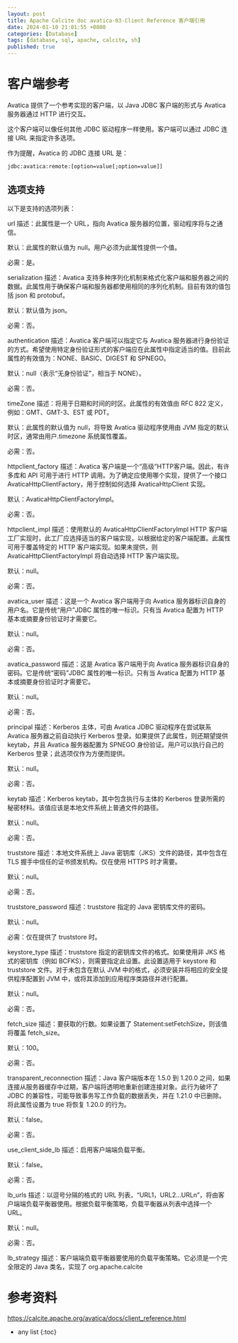 ```yaml
---
layout: post
title: Apache Calcite doc avatica-03-Client Reference 客户端引用 
date: 2024-01-10 21:01:55 +0800
categories: [Database]
tags: [database, sql, apache, calcite, sh]
published: true
---
```


# 客户端参考

Avatica 提供了一个参考实现的客户端，以 Java JDBC 客户端的形式与 Avatica 服务器通过 HTTP 进行交互。

这个客户端可以像任何其他 JDBC 驱动程序一样使用。客户端可以通过 JDBC 连接 URL 来指定许多选项。

作为提醒，Avatica 的 JDBC 连接 URL 是：

```
jdbc:avatica:remote:[option=value[;option=value]]
```

## 选项支持

以下是支持的选项列表：

url
描述：此属性是一个 URL，指向 Avatica 服务器的位置，驱动程序将与之通信。

默认：此属性的默认值为 null。用户必须为此属性提供一个值。

必需：是。

serialization
描述：Avatica 支持多种序列化机制来格式化客户端和服务器之间的数据。此属性用于确保客户端和服务器都使用相同的序列化机制。目前有效的值包括 json 和 protobuf。

默认：默认值为 json。

必需：否。

authentication
描述：Avatica 客户端可以指定它与 Avatica 服务器进行身份验证的方式。希望使用特定身份验证形式的客户端应在此属性中指定适当的值。目前此属性的有效值为：NONE、BASIC、DIGEST 和 SPNEGO。

默认：null（表示“无身份验证”，相当于 NONE）。

必需：否。

timeZone
描述：将用于日期和时间的时区。此属性的有效值由 RFC 822 定义，例如：GMT、GMT-3、EST 或 PDT。

默认：此属性的默认值为 null，将导致 Avatica 驱动程序使用由 JVM 指定的默认时区，通常由用户.timezone 系统属性覆盖。

必需：否。

httpclient_factory
描述：Avatica 客户端是一个“高级”HTTP客户端。因此，有许多库和 API 可用于进行 HTTP 调用。为了确定应使用哪个实现，提供了一个接口 AvaticaHttpClientFactory，用于控制如何选择 AvaticaHttpClient 实现。

默认：AvaticaHttpClientFactoryImpl。

必需：否。

httpclient_impl
描述：使用默认的 AvaticaHttpClientFactoryImpl HTTP 客户端工厂实现时，此工厂应选择适当的客户端实现，以根据给定的客户端配置。此属性可用于覆盖特定的 HTTP 客户端实现。如果未提供，则 AvaticaHttpClientFactoryImpl 将自动选择 HTTP 客户端实现。

默认：null。

必需：否。

avatica_user
描述：这是一个 Avatica 客户端用于向 Avatica 服务器标识自身的用户名。它是传统“用户”JDBC 属性的唯一标识。只有当 Avatica 配置为 HTTP 基本或摘要身份验证时才需要它。

默认：null。

必需：否。

avatica_password
描述：这是 Avatica 客户端用于向 Avatica 服务器标识自身的密码。它是传统“密码”JDBC 属性的唯一标识。只有当 Avatica 配置为 HTTP 基本或摘要身份验证时才需要它。

默认：null。

必需：否。

principal
描述：Kerberos 主体，可由 Avatica JDBC 驱动程序在尝试联系 Avatica 服务器之前自动执行 Kerberos 登录。如果提供了此属性，则还期望提供 keytab，并且 Avatica 服务器配置为 SPNEGO 身份验证。用户可以执行自己的 Kerberos 登录；此选项仅作为方便而提供。

默认：null。

必需：否。

keytab
描述：Kerberos keytab，其中包含执行与主体的 Kerberos 登录所需的秘密材料。该值应该是本地文件系统上普通文件的路径。

默认：null。

必需：否。

truststore
描述：本地文件系统上 Java 密钥库（JKS）文件的路径，其中包含在 TLS 握手中信任的证书颁发机构。仅在使用 HTTPS 时才需要。

默认：null。

必需：否。

truststore_password
描述：truststore 指定的 Java 密钥库文件的密码。

默认：null。

必需：仅在提供了 truststore 时。

keystore_type
描述：truststore 指定的密钥库文件的格式。如果使用非 JKS 格式的密钥库（例如 BCFKS），则需要指定此设置。此设置适用于 keystore 和 truststore 文件。对于未包含在默认 JVM 中的格式，必须安装并将相应的安全提供程序配置到 JVM 中，或将其添加到应用程序类路径并进行配置。

默认：null。

必需：否。

fetch_size
描述：要获取的行数。如果设置了 Statement:setFetchSize，则该值将覆盖 fetch_size。

默认：100。

必需：否。

transparent_reconnection
描述：Java 客户端版本在 1.5.0 到 1.20.0 之间，如果连接从服务器缓存中过期，客户端将透明地重新创建连接对象。此行为破坏了 JDBC 的兼容性，可能导致事务写工作负载的数据丢失，并在 1.21.0 中已删除。将此属性设置为 true 将恢复 1.20.0 的行为。

默认：false。

必需：否。

use_client_side_lb
描述：启用客户端端负载平衡。

默认：false。

必需：否。

lb_urls
描述：以逗号分隔的格式的 URL 列表，“URL1，URL2…URLn”，将由客户端端负载平衡器使用。根据负载平衡策略，负载平衡器从列表中选择一个 URL。

默认：null。

必需：否。

lb_strategy
描述：客户端端负载平衡器要使用的负载平衡策略。它必须是一个完全限定的 Java 类名，实现了 org.apache.calcite

# 参考资料

https://calcite.apache.org/avatica/docs/client_reference.html

* any list
{:toc}